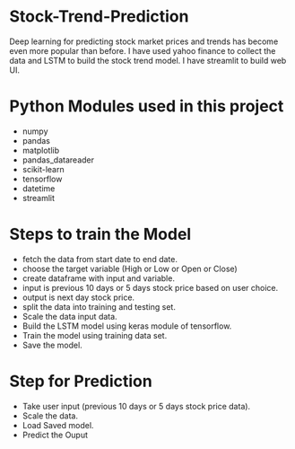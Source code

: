 # Stock-Trend-Prediction
Deep learning for predicting stock market prices and trends has become even more popular than before. I have used yahoo finance to collect the data and LSTM to build the stock trend model. I have streamlit to build web UI. 

# Python Modules used in this project

- numpy
- pandas
- matplotlib
- pandas_datareader
- scikit-learn
- tensorflow
- datetime
- streamlit

# Steps to train the Model
- fetch the data from start date to end date.
- choose the target variable (High or Low or Open or Close)
- create dataframe with input and variable. 
- input is previous 10 days or 5 days stock price based on user choice.
- output is next day stock price.
- split the data into training and testing set.
- Scale the data input data.
- Build the LSTM model using keras module of tensorflow.
- Train the model using training data set.
- Save the model.

# Step for Prediction
- Take user input (previous 10 days or 5 days stock price data).
- Scale the data.
- Load Saved model.
- Predict the Ouput



